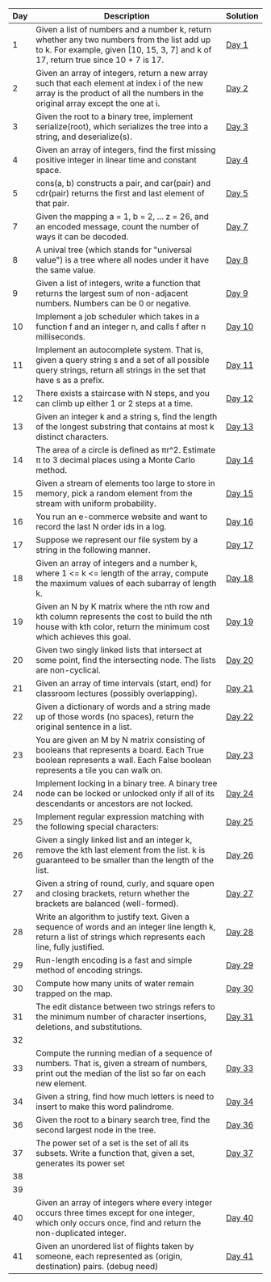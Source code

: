 | Day | Description | Solution |
|-----|-------------|----------|
| 1 | Given a list of numbers and a number k, return whether any two numbers from the list add up to k. For example, given [10, 15, 3, 7] and k of 17, return true since 10 + 7 is 17. | [Day 1](../master/day_01.py)|
| 2 | Given an array of integers, return a new array such that each element at index i of the new array is the product of all the numbers in the original array except the one at i. | [Day 2](../master/day_02.py) |
| 3 | Given the root to a binary tree, implement serialize(root), which serializes the tree into a string, and deserialize(s). | [Day 3](../master/day_03.py) |
| 4 | Given an array of integers, find the first missing positive integer in linear time and constant space. | [Day 4](../master/day_04.py) |
| 5 | cons(a, b) constructs a pair, and car(pair) and cdr(pair) returns the first and last element of that pair. | [Day 5](../master/day_05.py) |
| 7 | Given the mapping a = 1, b = 2, ... z = 26, and an encoded message, count the number of ways it can be decoded. | [Day 7](../master/day_07.py) |
| 8 | A unival tree (which stands for "universal value") is a tree where all nodes under it have the same value. | [Day 8](../master/day_08.py) |
| 9 | Given a list of integers, write a function that returns the largest sum of non-adjacent numbers. Numbers can be 0 or negative. | [Day 9](../master/day_09.py) |
| 10 | Implement a job scheduler which takes in a function f and an integer n, and calls f after n milliseconds. | [Day 10](../master/day_10.py) |
| 11 | Implement an autocomplete system. That is, given a query string s and a set of all possible query strings, return all strings in the set that have s as a prefix. | [Day 11](../master/day_11.py) |
| 12 | There exists a staircase with N steps, and you can climb up either 1 or 2 steps at a time. | [Day 12](../master/day_12.py) |
| 13 | Given an integer k and a string s, find the length of the longest substring that contains at most k distinct characters. | [Day 13](../master/day_13.py) |
| 14 | The area of a circle is defined as πr^2. Estimate π to 3 decimal places using a Monte Carlo method. | [Day 14](../master/day_14.py) |
| 15 | Given a stream of elements too large to store in memory, pick a random element from the stream with uniform probability. | [Day 15](../master/day_15.py) |
| 16 | You run an e-commerce website and want to record the last N order ids in a log.  | [Day 16](../master/day_16.py) |
| 17 | Suppose we represent our file system by a string in the following manner.  | [Day 17](../master/day_17.py) |
| 18 | Given an array of integers and a number k, where 1 <= k <= length of the array, compute the maximum values of each subarray of length k.  | [Day 18](../master/day_18.py) |
| 19 | Given an N by K matrix where the nth row and kth column represents the cost to build the nth house with kth color, return the minimum cost which achieves this goal. | [Day 19](../master/day_19.py) |
| 20 | Given two singly linked lists that intersect at some point, find the intersecting node. The lists are non-cyclical. | [Day 20](../master/day_20.py) |
| 21 | Given an array of time intervals (start, end) for classroom lectures (possibly overlapping). | [Day 21](../master/day_21.py) |
| 22 | Given a dictionary of words and a string made up of those words (no spaces), return the original sentence in a list. | [Day 22](../master/day_22.py) |
| 23 | You are given an M by N matrix consisting of booleans that represents a board. Each True boolean represents a wall. Each False boolean represents a tile you can walk on. | [Day 23](../master/day_23.py) |
| 24 | Implement locking in a binary tree. A binary tree node can be locked or unlocked only if all of its descendants or ancestors are not locked. | [Day 24](../master/day_24.py) |
| 25 | Implement regular expression matching with the following special characters: | [Day 25](../master/day_25.py) |
| 26 | Given a singly linked list and an integer k, remove the kth last element from the list. k is guaranteed to be smaller than the length of the list. | [Day 26](../master/day_26.py) |
| 27 | Given a string of round, curly, and square open and closing brackets, return whether the brackets are balanced (well-formed). | [Day 27](../master/day_27.py) |
| 28 | Write an algorithm to justify text. Given a sequence of words and an integer line length k, return a list of strings which represents each line, fully justified. | [Day 28](../master/day_28.py) |
| 29 | Run-length encoding is a fast and simple method of encoding strings. | [Day 29](../master/day_29.py) |
| 30 | Compute how many units of water remain trapped on the map. | [Day 30](../master/day_30.py) |
| 31 | The edit distance between two strings refers to the minimum number of character insertions, deletions, and substitutions. | [Day 31](../master/day_31.py) |
| 32 |  |  |
| 33 | Compute the running median of a sequence of numbers. That is, given a stream of numbers, print out the median of the list so far on each new element. | [Day 33](../master/day_33.py) |
| 34 | Given a string, find how much letters is need to insert to make this word palindrome. | [Day 34](../master/day_34.py) |
| 36 | Given the root to a binary search tree, find the second largest node in the tree. | [Day 36](../master/day_36.py) |
| 37 | The power set of a set is the set of all its subsets. Write a function that, given a set, generates its power set | [Day 37](../master/day_37.py) |
| 38 |||
| 39 |||
| 40 | Given an array of integers where every integer occurs three times except for one integer, which only occurs once, find and return the non-duplicated integer. | [Day 40](../master/day_40.py) |
| 41 | Given an unordered list of flights taken by someone, each represented as (origin, destination) pairs. (debug need) | [Day 41](../master/day_41.py) |
